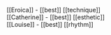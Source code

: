 [[Eroica]] - [[best]] [[technique]]  
[[Catherine]] - [[best]] [[esthetic]]  
[[Louise]] - [[best]] [[rhythm]]  